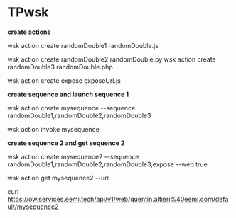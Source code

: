 # TPwsk


**create actions**

wsk action create randomDouble1 randomDouble.js

wsk action create randomDouble2 randomDouble.py
wsk action create randomDouble3 randomDouble.php

wsk action create expose exposeUrl.js


**create sequence and launch sequence 1**

wsk action create mysequence --sequence randomDouble1,randomDouble2,randomDouble3

wsk action invoke mysequence

**create sequence 2 and get sequence 2**

wsk action create mysequence2 --sequence randomDouble1,randomDouble2,randomDouble3,expose --web true  

wsk action get mysequence2 --url

curl https://ow.services.eemi.tech/api/v1/web/quentin.altieri%40eemi.com/default/mysequence2
